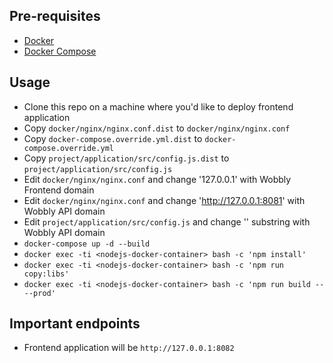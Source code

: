 ## Pre-requisites

- [Docker](https://docs.docker.com/install/)
- [Docker Compose](https://docs.docker.com/compose/install/)

## Usage

- Clone this repo on a machine where you'd like to deploy frontend application
- Copy `docker/nginx/nginx.conf.dist` to `docker/nginx/nginx.conf`
- Copy `docker-compose.override.yml.dist` to `docker-compose.override.yml`
- Copy `project/application/src/config.js.dist` to `project/application/src/config.js`
- Edit `docker/nginx/nginx.conf` and change '127.0.0.1' with Wobbly Frontend domain
- Edit `docker/nginx/nginx.conf` and change 'http://127.0.0.1:8081' with Wobbly API domain
- Edit `project/application/src/config.js` and change '<apiURL>' substring with Wobbly API domain
- `docker-compose up -d --build`
- `docker exec -ti <nodejs-docker-container> bash -c 'npm install'`
- `docker exec -ti <nodejs-docker-container> bash -c 'npm run copy:libs'`
- `docker exec -ti <nodejs-docker-container> bash -c 'npm run build -- --prod'`

## Important endpoints

- Frontend application will be `http://127.0.0.1:8082`
